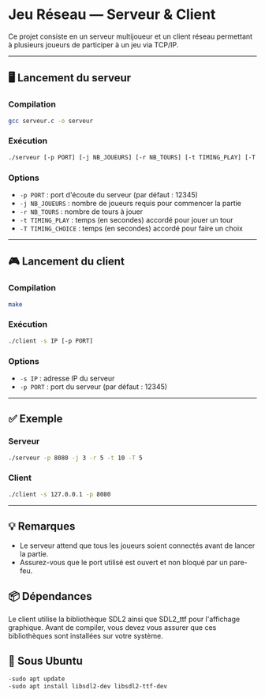 # Jeu Réseau — Serveur & Client

Ce projet consiste en un serveur multijoueur et un client réseau permettant à plusieurs joueurs de participer à un jeu via TCP/IP.

---

## 🖥️ Lancement du serveur

### Compilation

```bash
gcc serveur.c -o serveur
```

### Exécution

```bash
./serveur [-p PORT] [-j NB_JOUEURS] [-r NB_TOURS] [-t TIMING_PLAY] [-T TIMING_CHOICE]
```

### Options

- `-p PORT` : port d'écoute du serveur (par défaut : 12345)
- `-j NB_JOUEURS` : nombre de joueurs requis pour commencer la partie
- `-r NB_TOURS` : nombre de tours à jouer
- `-t TIMING_PLAY` : temps (en secondes) accordé pour jouer un tour
- `-T TIMING_CHOICE` : temps (en secondes) accordé pour faire un choix

---

## 🎮 Lancement du client

### Compilation

```bash
make
```

### Exécution

```bash
./client -s IP [-p PORT]
```

### Options

- `-s IP` : adresse IP du serveur
- `-p PORT` : port du serveur (par défaut : 12345)

---

## ✅ Exemple

### Serveur

```bash
./serveur -p 8080 -j 3 -r 5 -t 10 -T 5
```

### Client

```bash
./client -s 127.0.0.1 -p 8080
```

---

## 💡 Remarques

- Le serveur attend que tous les joueurs soient connectés avant de lancer la partie.
- Assurez-vous que le port utilisé est ouvert et non bloqué par un pare-feu.

## 📦 Dépendances
Le client utilise la bibliothèque SDL2 ainsi que SDL2_ttf pour l'affichage graphique. Avant de compiler, vous devez vous assurer que ces bibliothèques sont installées sur votre système.

## 🔧 Sous Ubuntu
```bash
-sudo apt update
-sudo apt install libsdl2-dev libsdl2-ttf-dev
```
